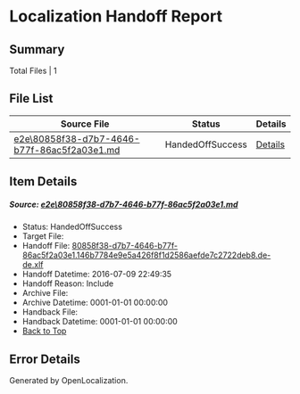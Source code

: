 # <a name='report-top'></a> Localization Handoff Report

## Summary
 Total Files | 1

## File List
 Source File | Status | Details 
 ----------- | ------ | ------- 
 [e2e\80858f38-d7b7-4646-b77f-86ac5f2a03e1.md](https://github.com/OpenLocalizationTestOrg/oltest/blob/f42afd8e138ca3803aa9cf811203924c3b581514/e2e/80858f38-d7b7-4646-b77f-86ac5f2a03e1.md) | HandedOffSuccess | [Details](#5e17ddc4bc6958040514d640046de8e31b42c4f43)

## Item Details
##### <a name='5e17ddc4bc6958040514d640046de8e31b42c4f43'></a> Source: [e2e\80858f38-d7b7-4646-b77f-86ac5f2a03e1.md](https://github.com/OpenLocalizationTestOrg/oltest/blob/f42afd8e138ca3803aa9cf811203924c3b581514/e2e/80858f38-d7b7-4646-b77f-86ac5f2a03e1.md)
* Status: HandedOffSuccess
* Target File: 
* Handoff File: [80858f38-d7b7-4646-b77f-86ac5f2a03e1.146b7784e9e5a426f8f1d2586aefde7c2722deb8.de-de.xlf](https://github.com/OpenLocalizationTestOrg/olhandoff-e2e/blob/7f03dd869584dafeba12ce267b01b9659d8daac4/ol-handoff/OpenLocalizationTestOrg/oltest-dede-fly/ci/ht/80858f38-d7b7-4646-b77f-86ac5f2a03e1.146b7784e9e5a426f8f1d2586aefde7c2722deb8.de-de.xlf)
* Handoff Datetime: 2016-07-09 22:49:35
* Handoff Reason: Include
* Archive File: 
* Archive Datetime: 0001-01-01 00:00:00
* Handback File: 
* Handback Datetime: 0001-01-01 00:00:00
* [Back to Top](#report-top)


## Error Details

Generated by OpenLocalization.
